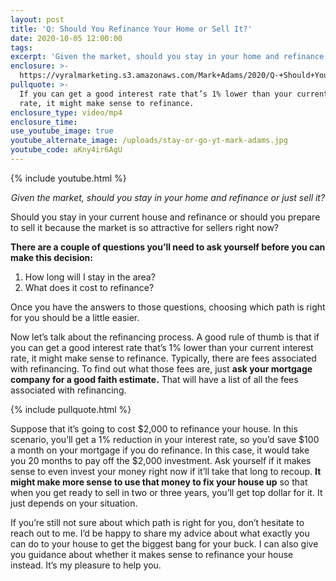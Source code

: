 ```yaml
---
layout: post
title: 'Q: Should You Refinance Your Home or Sell It?'
date: 2020-10-05 12:00:00
tags:
excerpt: 'Given the market, should you stay in your home and refinance or just sell it?'
enclosure: >-
  https://vyralmarketing.s3.amazonaws.com/Mark+Adams/2020/Q-+Should+You+Refinance+Your+Home+or+Sell+It_.mp4
pullquote: >-
  If you can get a good interest rate that’s 1% lower than your current interest
  rate, it might make sense to refinance.
enclosure_type: video/mp4
enclosure_time:
use_youtube_image: true
youtube_alternate_image: /uploads/stay-or-go-yt-mark-adams.jpg
youtube_code: aKny4ir6AgU
---
```


{% include youtube.html %}

<p style="text-align:center;"><em>Given the market, should you stay in your home and refinance or just sell it?</em></p>

Should you stay in your current house and refinance or should you prepare to sell it because the market is so attractive for sellers right now?&nbsp;

**There are a couple of questions you’ll need to ask yourself before you can make this decision:**

1. How long will I stay in the area?&nbsp;
2. What does it cost to refinance?

Once you have the answers to those questions, choosing which path is right for you should be a little easier.

Now let’s talk about the refinancing process. A good rule of thumb is that if you can get a good interest rate that’s 1% lower than your current interest rate, it might make sense to refinance. Typically, there are fees associated with refinancing. To find out what those fees are, just **ask your mortgage company for a good faith estimate.** That will have a list of all the fees associated with refinancing.

{% include pullquote.html %}

Suppose that it’s going to cost $2,000 to refinance your house. In this scenario, you’ll get a 1% reduction in your interest rate, so you’d save $100 a month on your mortgage if you do refinance. In this case, it would take you 20 months to pay off the $2,000 investment. Ask yourself if it makes sense to even invest your money right now if it’ll take that long to recoup. **It might make more sense to use that money to fix your house up** so that when you get ready to sell in two or three years, you’ll get top dollar for it. It just depends on your situation.

If you’re still not sure about which path is right for you, don’t hesitate to reach out to me. I’d be happy to share my advice about what exactly you can do to your house to get the biggest bang for your buck. I can also give you guidance about whether it makes sense to refinance your house instead. It’s my pleasure to help you.